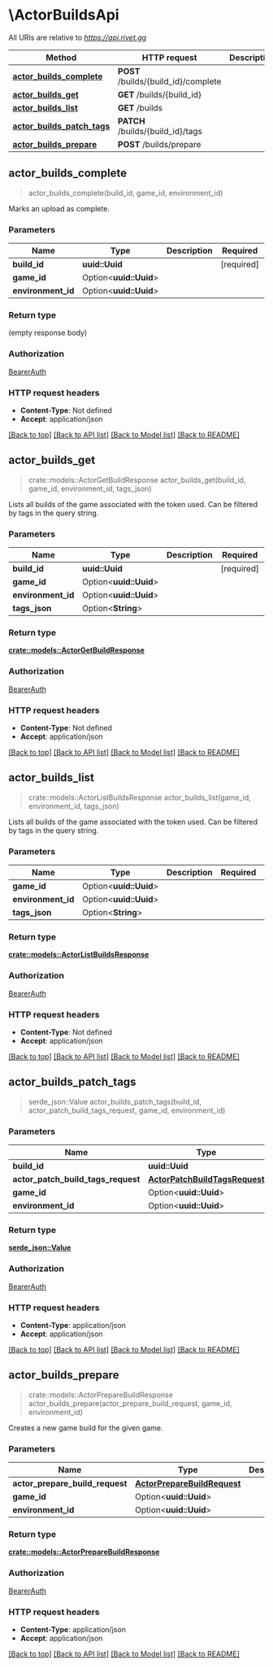 # \ActorBuildsApi

All URIs are relative to *https://api.rivet.gg*

Method | HTTP request | Description
------------- | ------------- | -------------
[**actor_builds_complete**](ActorBuildsApi.md#actor_builds_complete) | **POST** /builds/{build_id}/complete | 
[**actor_builds_get**](ActorBuildsApi.md#actor_builds_get) | **GET** /builds/{build_id} | 
[**actor_builds_list**](ActorBuildsApi.md#actor_builds_list) | **GET** /builds | 
[**actor_builds_patch_tags**](ActorBuildsApi.md#actor_builds_patch_tags) | **PATCH** /builds/{build_id}/tags | 
[**actor_builds_prepare**](ActorBuildsApi.md#actor_builds_prepare) | **POST** /builds/prepare | 



## actor_builds_complete

> actor_builds_complete(build_id, game_id, environment_id)


Marks an upload as complete.

### Parameters


Name | Type | Description  | Required | Notes
------------- | ------------- | ------------- | ------------- | -------------
**build_id** | **uuid::Uuid** |  | [required] |
**game_id** | Option<**uuid::Uuid**> |  |  |
**environment_id** | Option<**uuid::Uuid**> |  |  |

### Return type

 (empty response body)

### Authorization

[BearerAuth](../README.md#BearerAuth)

### HTTP request headers

- **Content-Type**: Not defined
- **Accept**: application/json

[[Back to top]](#) [[Back to API list]](../README.md#documentation-for-api-endpoints) [[Back to Model list]](../README.md#documentation-for-models) [[Back to README]](../README.md)


## actor_builds_get

> crate::models::ActorGetBuildResponse actor_builds_get(build_id, game_id, environment_id, tags_json)


Lists all builds of the game associated with the token used. Can be filtered by tags in the query string.

### Parameters


Name | Type | Description  | Required | Notes
------------- | ------------- | ------------- | ------------- | -------------
**build_id** | **uuid::Uuid** |  | [required] |
**game_id** | Option<**uuid::Uuid**> |  |  |
**environment_id** | Option<**uuid::Uuid**> |  |  |
**tags_json** | Option<**String**> |  |  |

### Return type

[**crate::models::ActorGetBuildResponse**](ActorGetBuildResponse.md)

### Authorization

[BearerAuth](../README.md#BearerAuth)

### HTTP request headers

- **Content-Type**: Not defined
- **Accept**: application/json

[[Back to top]](#) [[Back to API list]](../README.md#documentation-for-api-endpoints) [[Back to Model list]](../README.md#documentation-for-models) [[Back to README]](../README.md)


## actor_builds_list

> crate::models::ActorListBuildsResponse actor_builds_list(game_id, environment_id, tags_json)


Lists all builds of the game associated with the token used. Can be filtered by tags in the query string.

### Parameters


Name | Type | Description  | Required | Notes
------------- | ------------- | ------------- | ------------- | -------------
**game_id** | Option<**uuid::Uuid**> |  |  |
**environment_id** | Option<**uuid::Uuid**> |  |  |
**tags_json** | Option<**String**> |  |  |

### Return type

[**crate::models::ActorListBuildsResponse**](ActorListBuildsResponse.md)

### Authorization

[BearerAuth](../README.md#BearerAuth)

### HTTP request headers

- **Content-Type**: Not defined
- **Accept**: application/json

[[Back to top]](#) [[Back to API list]](../README.md#documentation-for-api-endpoints) [[Back to Model list]](../README.md#documentation-for-models) [[Back to README]](../README.md)


## actor_builds_patch_tags

> serde_json::Value actor_builds_patch_tags(build_id, actor_patch_build_tags_request, game_id, environment_id)


### Parameters


Name | Type | Description  | Required | Notes
------------- | ------------- | ------------- | ------------- | -------------
**build_id** | **uuid::Uuid** |  | [required] |
**actor_patch_build_tags_request** | [**ActorPatchBuildTagsRequest**](ActorPatchBuildTagsRequest.md) |  | [required] |
**game_id** | Option<**uuid::Uuid**> |  |  |
**environment_id** | Option<**uuid::Uuid**> |  |  |

### Return type

[**serde_json::Value**](serde_json::Value.md)

### Authorization

[BearerAuth](../README.md#BearerAuth)

### HTTP request headers

- **Content-Type**: application/json
- **Accept**: application/json

[[Back to top]](#) [[Back to API list]](../README.md#documentation-for-api-endpoints) [[Back to Model list]](../README.md#documentation-for-models) [[Back to README]](../README.md)


## actor_builds_prepare

> crate::models::ActorPrepareBuildResponse actor_builds_prepare(actor_prepare_build_request, game_id, environment_id)


Creates a new game build for the given game.

### Parameters


Name | Type | Description  | Required | Notes
------------- | ------------- | ------------- | ------------- | -------------
**actor_prepare_build_request** | [**ActorPrepareBuildRequest**](ActorPrepareBuildRequest.md) |  | [required] |
**game_id** | Option<**uuid::Uuid**> |  |  |
**environment_id** | Option<**uuid::Uuid**> |  |  |

### Return type

[**crate::models::ActorPrepareBuildResponse**](ActorPrepareBuildResponse.md)

### Authorization

[BearerAuth](../README.md#BearerAuth)

### HTTP request headers

- **Content-Type**: application/json
- **Accept**: application/json

[[Back to top]](#) [[Back to API list]](../README.md#documentation-for-api-endpoints) [[Back to Model list]](../README.md#documentation-for-models) [[Back to README]](../README.md)

